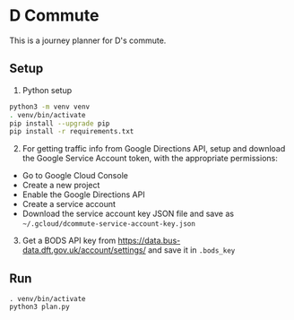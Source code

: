 # D Commute

This is a journey planner for D's commute.

## Setup

1. Python setup

```sh
python3 -m venv venv
. venv/bin/activate
pip install --upgrade pip
pip install -r requirements.txt
```

2. For getting traffic info from Google Directions API, setup and download the Google Service Account token, with the appropriate permissions:

* Go to Google Cloud Console
* Create a new project
* Enable the Google Directions API
* Create a service account
* Download the service account key JSON file and save as `~/.gcloud/dcommute-service-account-key.json`

3. Get a BODS API key from https://data.bus-data.dft.gov.uk/account/settings/ and save it in `.bods_key`


## Run

```
. venv/bin/activate
python3 plan.py
```
